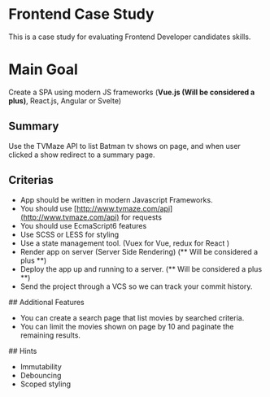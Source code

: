 # Frontend Case Study

This is a case study for evaluating Frontend Developer candidates skills.


# Main Goal

Create a SPA using modern JS frameworks (**Vue.js  (Will be considered a plus)**, React.js, Angular or Svelte)

## Summary

Use the TVMaze API to list Batman tv shows on page, and when user clicked a show redirect to a summary page.

## Criterias

- App should be written in modern Javascript Frameworks.
- You should use [http://www.tvmaze.com/api](http://www.tvmaze.com/api) for requests
- You should use EcmaScript6 features
- Use SCSS or LESS for styling
- Use a state management tool. (Vuex for Vue, redux for React )
- Render app on server (Server Side Rendering)  (** Will be considered a plus **)
- Deploy the app up and running to a server.   (** Will be considered a plus **)
- Send the project through a VCS so we can track your commit history.

## Additional Features

- You can create a search page that list movies by searched criteria.
- You can limit the movies shown on page by 10 and paginate the remaining results.


## Hints

- Immutability
- Debouncing
- Scoped styling
